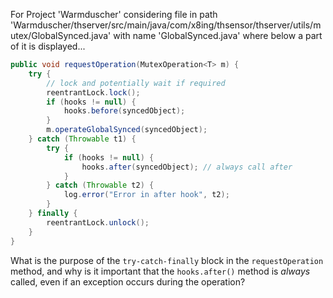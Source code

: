 For Project 'Warmduscher' considering file in path 'Warmduscher/thserver/src/main/java/com/x8ing/thsensor/thserver/utils/mutex/GlobalSynced.java' with name 'GlobalSynced.java' where below a part of it is displayed... 

```java
public void requestOperation(MutexOperation<T> m) {
    try {
        // lock and potentially wait if required
        reentrantLock.lock();
        if (hooks != null) {
            hooks.before(syncedObject);
        }
        m.operateGlobalSynced(syncedObject);
    } catch (Throwable t1) {
        try {
            if (hooks != null) {
                hooks.after(syncedObject); // always call after
            }
        } catch (Throwable t2) {
            log.error("Error in after hook", t2);
        }
    } finally {
        reentrantLock.unlock();
    }
}
```

What is the purpose of the `try-catch-finally` block in the `requestOperation` method, and why is it important that the `hooks.after()` method is *always* called, even if an exception occurs during the operation?